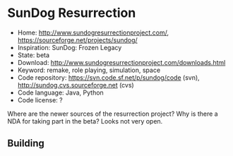 # SunDog Resurrection

- Home: http://www.sundogresurrectionproject.com/, https://sourceforge.net/projects/sundog/
- Inspiration: SunDog: Frozen Legacy
- State: beta
- Download: http://www.sundogresurrectionproject.com/downloads.html
- Keyword: remake, role playing, simulation, space
- Code repository: https://svn.code.sf.net/p/sundog/code (svn), http://sundog.cvs.sourceforge.net (cvs)
- Code language: Java, Python
- Code license: ?

Where are the newer sources of the resurrection project? Why is there a NDA for taking part in the beta? Looks not very open.

## Building
